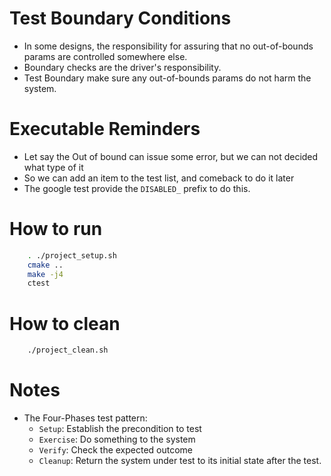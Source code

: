 # Test Boundary Conditions
- In some designs, the responsibility for assuring that no out-of-bounds params are controlled somewhere else.
- Boundary checks are the driver's responsibility.
- Test Boundary make sure any out-of-bounds params do not harm the system.

# Executable Reminders
- Let say the Out of bound can issue some error, but we can not decided what type of it
- So we can add an item to the test list, and comeback to do it later
- The google test provide the `DISABLED_` prefix to do this.



# How to run
```bash
    . ./project_setup.sh
    cmake ..
    make -j4
    ctest
```

# How to clean
```bash
    ./project_clean.sh
```

# Notes
- The Four-Phases test pattern:
    - `Setup`: Establish the precondition to test
    - `Exercise`: Do something to the system
    - `Verify`: Check the expected outcome
    - `Cleanup`: Return the system under test to its initial state after the test.
